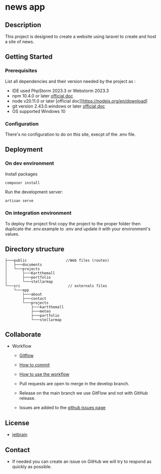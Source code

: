 # news app 

## Description

This project is designed to create a website using laravel to create and host a site of news.

## Getting Started

### Prerequisites

List all dependencies and their version needed by the project as :

* IDE used PhpStorm 2023.3 or Webstorm 2023.3
* npm 10.4.0 or later [official doc](https://docs.npmjs.com/try-the-latest-stable-version-of-npm)
* node v20.11.0 or later [official doc][https://nodejs.org/en/download]
* git version 2.43.0.windows or later [official doc](https://git-scm.com/)
* OS supported Windows 10

### Configuration

There's no configuration to do on this site, execpt of the .env file.

## Deployment

### On dev environment
Install packages
```shell
composer install
```
Run the development server:
```bash
artisan serve
```

### On integration environment

To deploy the project first copy the project to the proper folder then duplicate the .env.example to .env and 
update it with your environment's values.

## Directory structure
```shell
├───public                  //Web files (routes)
│   ├───documents
│   └───projects
│       ├───Kartthemall
│       ├───portfolio
│       └───stellarmap
└───src                      // externals files
    └───app
        ├───about
        ├───contact
        └───projects
            ├───kartthemall
            ├───meteo
            ├───portfolio
            └───stellarmap
```

## Collaborate

* Workflow
  * [Gitflow](https://www.atlassian.com/fr/git/tutorials/comparing-workflows/gitflow-workflow#:~:text=Gitflow%20est%20l'un%20des,les%20hotfix%20vers%20la%20production.)
  * [How to commit](https://www.conventionalcommits.org/en/v1.0.0/)
  * [How to use the workflow](https://nvie.com/posts/a-successful-git-branching-model/)

  * Pull requests are open to merge in the develop branch.
  * Release on the main branch we use GitFlow and not with GitHub release.
  * Issues are added to the [github issues page](https://github.com/JuilletMikael/RIA-EggFlix/issues)

## License

* [jetbrain](/docs.github.com/en/repositories/managing-your-repositorys-settings-and-features/customizing-your-repository/https://www.jetbrains.com/)

## Contact

* If needed you can create an issue on GitHub we will try to respond as quickly as possible.

